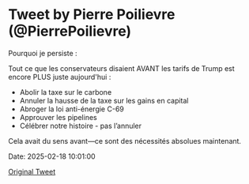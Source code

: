 # Tweet by Pierre Poilievre (@PierrePoilievre)

Pourquoi je persiste :

Tout ce que les conservateurs disaient AVANT les tarifs de Trump est encore PLUS juste aujourd'hui :  
- Abolir la taxe sur le carbone  
- Annuler la hausse de la taxe sur les gains en capital  
- Abroger la loi anti-énergie C-69  
- Approuver les pipelines  
- Célébrer notre histoire - pas l’annuler  

Cela avait du sens avant—ce sont des nécessités absolues maintenant.

Date: 2025-02-18 10:01:00

[Original Tweet](https://x.com/PierrePoilievre/status/1891790008924651905)
